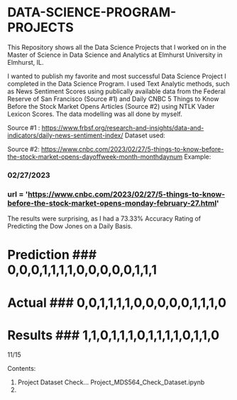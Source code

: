 # DATA-SCIENCE-PROGRAM-PROJECTS
This Repository shows all the Data Science Projects that I worked on in the Master of Science in Data Science and Analytics at Elmhurst University in Elmhurst, IL.

I wanted to publish my favorite and most successful Data Science Project I completed in the Data Science Program. I used Text Analytic methods, such as News Sentiment Scores using publically available data from the Federal Reserve of San Francisco (Source #1) and Daily CNBC 5 Things to Know Before the Stock Market Opens Articles (Source #2) using NTLK Vader Lexicon Scores. The data modelling was all done by myself. 

Source #1 : https://www.frbsf.org/research-and-insights/data-and-indicators/daily-news-sentiment-index/
Dataset used: 

Source #2: https://www.cnbc.com/2023/02/27/5-things-to-know-before-the-stock-market-opens-dayoffweek-month-monthdaynum
Example:
### 02/27/2023
### url = 'https://www.cnbc.com/2023/02/27/5-things-to-know-before-the-stock-market-opens-monday-february-27.html'

The results were surprising, as I had a 73.33% Accuracy Rating of Predicting the Dow Jones on a Daily Basis. 
# Prediction ### 0,0,0,1,1,1,1,0,0,0,0,0,1,1,1
# Actual     ### 0,0,1,1,1,1,0,0,0,0,0,1,1,1,0
# Results    ### 1,1,0,1,1,1,0,1,1,1,1,0,1,1,0

11/15

Contents:

1. Project Dataset Check... Project_MDS564_Check_Dataset.ipynb
2. 
